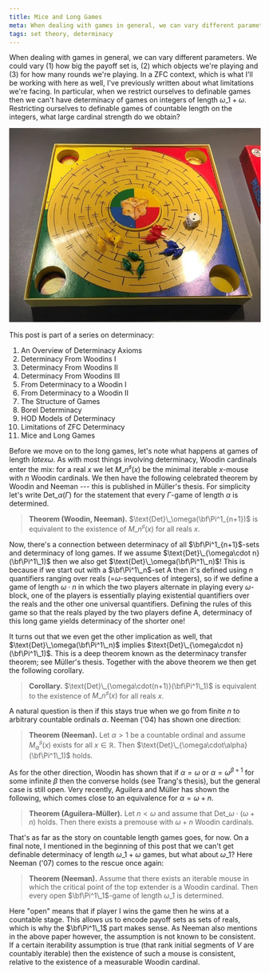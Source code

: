 ```yaml
---
title: Mice and Long Games
meta: When dealing with games in general, we can vary different parameters. We could vary (1) how big the payoff set is, (2) which objects we're playing and (3) for how many rounds we're playing. When we restrict ourselves to definable games then we can't have determinacy of games on integers of length omega_1+omega. Restricting ourselves to definable games of countable length on the integers, what large cardinal strength do we obtain?
tags: set theory, determinacy
---
```


When dealing with games in general, we can vary different parameters. We could vary (1)
how big the payoff set is, (2) which objects we're playing and (3) for how many rounds
we're playing. In a ZFC context, which is what I'll be working with here as well, I've
previously written about what limitations we're facing. In particular, when we restrict
ourselves to definable games then we can't have determinacy of games on integers of
length $\omega\_1+\omega$. Restricting ourselves to definable games of countable
length on the integers, what large cardinal strength do we obtain?

![A game of mice](/src/assets/img/mice-game.webp)

This post is part of a series on determinacy:

1. <router-link to="/posts/2017-01-11-an-overview-of-determinacy-axioms">An Overview of
   Determinacy Axioms</router-link>
2. <router-link to="/posts/2017-01-25-determinacy-from-woodins-i">Determinacy From
   Woodins I</router-link>
3. <router-link to="/posts/2017-02-08-determinacy-from-woodins-ii">Determinacy From
   Woodins II</router-link>
4. <router-link to="/posts/2017-02-22-determinacy-from-woodins-iii">Determinacy From
   Woodins III</router-link>
5. <router-link to="/posts/2017-04-05-from-determinacy-to-a-woodin-i">From Determinacy
   to a Woodin I</router-link>
6. <router-link to="/posts/2017-05-10-from-determinacy-to-a-woodin-ii">From Determinacy
   to a Woodin II</router-link>
7. <router-link to="/posts/2017-05-24-the-structure-of-games">The Structure of
   Games</router-link>
8. <router-link to="/posts/2017-06-07-borel-determinacy">Borel
   Determinacy</router-link>
9. <router-link to="/posts/2017-06-21-hod-models-of-determinacy">HOD Models of
   Determinacy</router-link>
10. <router-link to="/posts/2017-07-14-limitations-of-zfc-determinacy">Limitations of
    ZFC Determinacy</router-link>
11. Mice and Long Games

Before we move on to the long games, let's note what happens at games of length $latex
\omega$. As with most things involving determinacy, Woodin cardinals enter the mix: for
a real $x$ we let $M\_n^\sharp(x)$ be the minimal iterable $x$-mouse
with $n$ Woodin cardinals. We then have the following celebrated theorem by
Woodin and Neeman --- this is published in Müller's thesis. For simplicity let's write
$\text{Det}\_\alpha(\Gamma)$ for the statement that every $\Gamma$-game of
length $\alpha$ is determined.

> **Theorem (Woodin, Neeman).** $\text{Det}\_\omega(\bf\Pi^1_{n+1})$ is equivalent to
> the existence of $M\_n^\sharp(x)$ for all reals $x$.

Now, there's a connection between determinacy of all $\bf\Pi^1_{n+1}$-sets and
determinacy of long games. If we assume $\text{Det}\_{\omega\cdot n}(\bf\Pi^1\_1)$ then
we also get $\text{Det}\_\omega(\bf\Pi^1\_n)$! This is because if we start out with a
$\bf\Pi^1\_n$-set A then it's defined using $n$ quantifiers ranging over reals
(=$\omega$-sequences of integers), so if we define a game of length $\omega\cdot n$ in
which the two players alternate in playing every $\omega$-block, one of the players is
essentially playing existential quantifiers over the reals and the other one universal
quantifiers. Defining the rules of this game so that the reals played by the two
players define A, determinacy of this long game yields determinacy of the shorter one!

It turns out that we even get the other implication as well, that
$\text{Det}\_\omega(\bf\Pi^1\_n)$ implies $\text{Det}\_{\omega\cdot n}(\bf\Pi^1\_1)$. This
is a deep theorem known as the determinacy transfer theorem; see Müller's thesis.
Together with the above theorem we then get the following corollary.

> **Corollary.** $\text{Det}\_{\omega\cdot(n+1)}(\bf\Pi^1\_1)$ is equivalent to the
> existence of $M\_n^\sharp(x)$ for all reals $x$.

A natural question is then if this stays true when we go from finite $n$ to arbitrary
countable ordinals $\alpha$. Neeman ('04) has shown one direction:

> **Theorem (Neeman).** Let $\alpha>1$ be a countable ordinal and assume
> $M^\sharp_\alpha(x)$ exists for all $x\in\mathbb R$. Then
> $\text{Det}\_{\omega\cdot\alpha}(\bf\Pi^1\_1)$ holds.

As for the other direction, Woodin has shown that if $\alpha=\omega$ or
$\alpha=\omega^{\beta+1}$ for some infinite $\beta$ then the converse holds (see
Trang's thesis), but the general case is still open. Very recently, Aguilera and Müller
has shown the following, which comes close to an equivalence for $\alpha=\omega+n$.

> **Theorem (Aguilera-Müller).** Let $n<\omega$ and assume that
> $\text{Det}\_{\omega\cdot(\omega+n)}$ holds. Then there exists a premouse with
> $\omega+n$ Woodin cardinals.

That's as far as the story on countable length games goes, for now. On a final note, I
mentioned in the beginning of this post that we can't get definable determinacy of
length $\omega\_1+\omega$ games, but what about $\omega\_1$? Here Neeman ('07) comes to
the rescue once again:

> **Theorem (Neeman).** Assume that there exists an iterable mouse in which the
> critical point of the top extender is a Woodin cardinal. Then every open
> $\bf\Pi^1\_1$-game of length $\omega\_1$ is determined.

Here "open" means that if player I wins the game then he wins at a countable stage.
This allows us to encode payoff sets as sets of reals, which is why the $\bf\Pi^1\_1$
part makes sense. As Neeman also mentions in the above paper however, the assumption is
not known to be consistent. If a certain iterability assumption is true (that rank
initial segments of $V$ are countably iterable) then the existence of such a mouse is
consistent, relative to the existence of a measurable Woodin cardinal.
